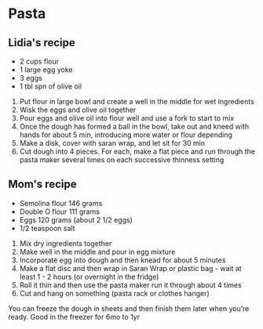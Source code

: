 # Pasta

## Lidia's recipe

* 2 cups flour
* 1 large egg yoke
* 3 eggs
* 1 tbl spn of olive oil

1. Put flour in large bowl and create a well in the middle for wet ingredients
1. Wisk the eggs and olive oil together
1. Pour eggs and olive oil into flour well and use a fork to start to mix
1. Once the dough has formed a ball in the bowl, take out and kneed with hands for about 5 min, introducing more water or flour depending
1. Make a disk, cover with saran wrap, and let sit for 30 min
1. Cut dough into 4 pieces.  For each, make a flat piece and run through the pasta maker several times on each successive thinness setting

## Mom's recipe

* Semolina flour 146 grams
* Double O flour 111 grams
* Eggs 120 grams (about 2 1/2 eggs)
* 1/2 teaspoon salt

1. Mix dry ingredients together
2. Make well in the middle and pour in egg mixture
3. Incorporate egg into dough and then knead for about 5 minutes
4. Make a flat disc and then wrap in Saran Wrap or plastic bag - wait at least 1 - 2 hours (or overnight in the fridge)
5. Roll it thin and then use the pasta maker run it through about 4 times
6. Cut and hang on something (pasta rack or clothes hanger)

You can freeze the dough in sheets and then finish them later when you’re ready.  Good in the freezer for 6mo to 1yr
